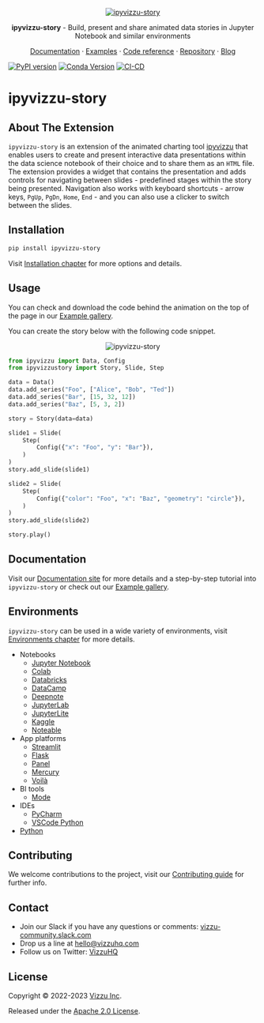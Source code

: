 <p align="center">
  <a href="https://ipyvizzu-story.vizzuhq.com/latest/">
    <img src="https://ipyvizzu-story.vizzuhq.com/latest/assets/ipyvizzu-story.gif" alt="ipyvizzu-story" />
  </a>
  <p align="center"><b>ipyvizzu-story</b> - Build, present and share animated data stories in Jupyter Notebook and similar environments</p>
  <p align="center">
    <a href="https://ipyvizzu-story.vizzuhq.com/latest/">Documentation</a>
    · <a href="https://ipyvizzu-story.vizzuhq.com/latest/examples/">Examples</a>
    · <a href="https://ipyvizzu-story.vizzuhq.com/latest/reference/ipyvizzustory/">Code reference</a>
    · <a href="https://github.com/vizzuhq/ipyvizzu-story">Repository</a>
    · <a href="https://blog.vizzuhq.com">Blog</a>
  </p>
</p>

[![PyPI version](https://badge.fury.io/py/ipyvizzu-story.svg)](https://badge.fury.io/py/ipyvizzu-story)
[![Conda Version](https://img.shields.io/conda/vn/conda-forge/ipyvizzu-story.svg)](https://anaconda.org/conda-forge/ipyvizzu-story)
[![CI-CD](https://github.com/vizzuhq/ipyvizzu-story/actions/workflows/cicd.yml/badge.svg?branch=main)](https://github.com/vizzuhq/ipyvizzu-story/actions/workflows/cicd.yml)

# ipyvizzu-story

## About The Extension

`ipyvizzu-story` is an extension of the animated charting tool
[ipyvizzu](https://github.com/vizzuhq/ipyvizzu) that enables users to create and
present interactive data presentations within the data science notebook of their
choice and to share them as an `HTML` file. The extension provides a widget that
contains the presentation and adds controls for navigating between slides -
predefined stages within the story being presented. Navigation also works with
keyboard shortcuts - arrow keys, `PgUp`, `PgDn`, `Home`, `End` - and you can
also use a clicker to switch between the slides.

## Installation

```sh
pip install ipyvizzu-story
```

Visit
[Installation chapter](https://ipyvizzu-story.vizzuhq.com/latest/installation)
for more options and details.

## Usage

You can check and download the code behind the animation on the top of the page
in our
[Example gallery](https://ipyvizzu-story.vizzuhq.com/latest/examples/usbudget/).

You can create the story below with the following code snippet.

<p align="center">
  <img src="https://ipyvizzu-story.vizzuhq.com/latest/assets/readme-example.gif" alt="ipyvizzu-story" />
</p>

```python
from ipyvizzu import Data, Config
from ipyvizzustory import Story, Slide, Step

data = Data()
data.add_series("Foo", ["Alice", "Bob", "Ted"])
data.add_series("Bar", [15, 32, 12])
data.add_series("Baz", [5, 3, 2])

story = Story(data=data)

slide1 = Slide(
    Step(
        Config({"x": "Foo", "y": "Bar"}),
    )
)
story.add_slide(slide1)

slide2 = Slide(
    Step(
        Config({"color": "Foo", "x": "Baz", "geometry": "circle"}),
    )
)
story.add_slide(slide2)

story.play()
```

## Documentation

Visit our [Documentation site](https://ipyvizzu-story.vizzuhq.com/latest/) for
more details and a step-by-step tutorial into `ipyvizzu-story` or check out our
[Example gallery](https://ipyvizzu-story.vizzuhq.com/latest/examples/).

## Environments

`ipyvizzu-story` can be used in a wide variety of environments, visit
[Environments chapter](https://ipyvizzu-story.vizzuhq.com/latest/environments/)
for more details.

- Notebooks
  - [Jupyter Notebook](https://ipyvizzu-story.vizzuhq.com/latest/environments/notebook/jupyternotebook/)
  - [Colab](https://ipyvizzu-story.vizzuhq.com/latest/environments/notebook/colab/)
  - [Databricks](https://ipyvizzu-story.vizzuhq.com/latest/environments/notebook/databricks/)
  - [DataCamp](https://ipyvizzu-story.vizzuhq.com/latest/environments/notebook/datacamp/)
  - [Deepnote](https://ipyvizzu-story.vizzuhq.com/latest/environments/notebook/deepnote/)
  - [JupyterLab](https://ipyvizzu-story.vizzuhq.com/latest/environments/notebook/jupyterlab/)
  - [JupyterLite](https://ipyvizzu-story.vizzuhq.com/latest/environments/notebook/jupyterlite/)
  - [Kaggle](https://ipyvizzu-story.vizzuhq.com/latest/environments/notebook/kaggle/)
  - [Noteable](https://ipyvizzu-story.vizzuhq.com/latest/environments/notebook/noteable/)
- App platforms
  - [Streamlit](https://ipyvizzu-story.vizzuhq.com/latest/environments/platform/streamlit/)
  - [Flask](https://ipyvizzu-story.vizzuhq.com/latest/environments/platform/flask/)
  - [Panel](https://ipyvizzu-story.vizzuhq.com/latest/environments/platform/panel/)
  - [Mercury](https://ipyvizzu-story.vizzuhq.com/latest/environments/platform/mercury/)
  - [Voilà](https://ipyvizzu-story.vizzuhq.com/latest/environments/platform/voila/)
- BI tools
  - [Mode](https://ipyvizzu-story.vizzuhq.com/latest/environments/bi/mode/)
- IDEs
  - [PyCharm](https://ipyvizzu-story.vizzuhq.com/latest/environments/ide/pycharm/)
  - [VSCode Python](https://ipyvizzu-story.vizzuhq.com/latest/environments/ide/vscode/)
- [Python](https://ipyvizzu-story.vizzuhq.com/latest/environments/python/)

## Contributing

We welcome contributions to the project, visit our
[Contributing guide](https://ipyvizzu-story.vizzuhq.com/latest/CONTRIBUTING) for
further info.

## Contact

- Join our Slack if you have any questions or comments:
  [vizzu-community.slack.com](https://join.slack.com/t/vizzu-community/shared_invite/zt-w2nqhq44-2CCWL4o7qn2Ns1EFSf9kEg)
- Drop us a line at hello@vizzuhq.com
- Follow us on Twitter: [VizzuHQ](https://twitter.com/VizzuHQ)

## License

Copyright © 2022-2023 [Vizzu Inc](https://vizzuhq.com).

Released under the
[Apache 2.0 License](https://ipyvizzu-story.vizzuhq.com/latest/LICENSE).
